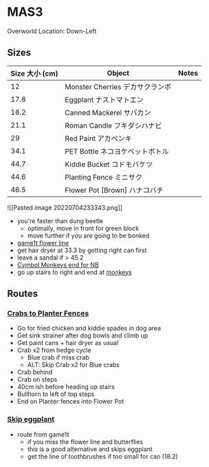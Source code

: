 # MAS3

Overworld Location: Down-Left

Sizes
---
| Size 大小 (cm) | Object                          | Notes |
| -------------- | ------------------------------- | ----- |
| 12             | Monster Cherries デカサクランボ |       |
| 17.8           | Eggplant ナストマトエン         |       |
| 18.2           | Canned Mackerel サバカン        |       |
| 21.1           | Roman Candle フキダシハナビ     |       |
| 29             | Red Paint アカペンキ            |       |
| 34.1           | PET Bottle ネコヨケペットボトル |       |
| 44.7           | Kiddie Bucket コドモバケツ      |       |
| 44.6           | Planting Fence ミニサク         |       |
| 46.5           | Flower Pot \[Brown\] ハナコバチ |       |


![[Pasted image 20220704233343.png]]

- you're faster than dung beetle
	- optimally, move in front for green block
	- move further if you are going to be bonked
- [game1t flower line](https://clips.twitch.tv/NimbleSecretiveSandwichPastaThat-vSvyeK4EMxvEtNVA)
- get hair dryer at 33.3 by getting right can first
- leave a sandal if > 45.2
- [Cymbol Monkeys end for NB](https://www.speedrun.com/katamarireroll/run/z5vgqn5m)
- go up stairs to right and end at [monkeys](https://www.twitch.tv/videos/1305560835?t=00h01m15s)

Routes
---

### [Crabs to Planter Fences](https://youtu.be/QPnOBPnDslA?t=55)
- Go for fried chicken and kiddie spades in dog area
- Get sink strainer after dog bowls and climb up
- Get paint cans + hair dryer as usual
- Crab x2 from hedge cycle
	- Blue crab if miss crab
	- ALT: Skip Crab x2 for Blue crabs
- Crab behind 
- Crab on steps
- 40cm ish before heading up stairs
- Bullhorn to left of top steps
- End on Planter fences into Flower Pot

### [Skip eggplant](https://www.youtube.com/watch?v=Tiy6hvwedcU)
- route from game1t
	- if you miss the flower line and butterflies
	- this is a good alternative and skips eggplant
	- get the line of toothbrushes if too small for can (18.2)